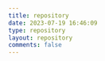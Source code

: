 ```yaml
---
title: repository
date: 2023-07-19 16:46:09
type: repository
layout: repository
comments: false
---
```


